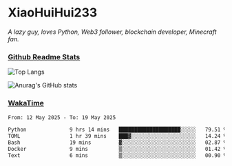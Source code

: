 # XiaoHuiHui233

*A lazy guy, loves Python, Web3 follower, blockchain developer, Minecraft fan.*

### [Github Readme Stats](https://github.com/anuraghazra/github-readme-stats)

![Top Langs](https://github-readme-stats.vercel.app/api/top-langs/?username=XiaoHuiHui233&layout=compact&theme=github_dark)

![Anurag's GitHub stats](https://github-readme-stats.vercel.app/api?username=XiaoHuiHui233&show_icons=true&theme=github_dark)

### [WakaTime](https://wakatime.com)

<!--START_SECTION:waka-->

```txt
From: 12 May 2025 - To: 19 May 2025

Python              9 hrs 14 mins   ████████████████████░░░░░   79.51 %
TOML                1 hr 39 mins    ███▓░░░░░░░░░░░░░░░░░░░░░   14.24 %
Bash                19 mins         ▓░░░░░░░░░░░░░░░░░░░░░░░░   02.87 %
Docker              9 mins          ▒░░░░░░░░░░░░░░░░░░░░░░░░   01.42 %
Text                6 mins          ▒░░░░░░░░░░░░░░░░░░░░░░░░   00.90 %
```

<!--END_SECTION:waka-->
